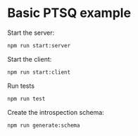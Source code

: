 # Basic PTSQ example

Start the server:

```bash
npm run start:server
```

Start the client:

```bash
npm run start:client
```

Run tests

```bash
npm run test
```

Create the introspection schema:

```bash
npm run generate:schema
```
